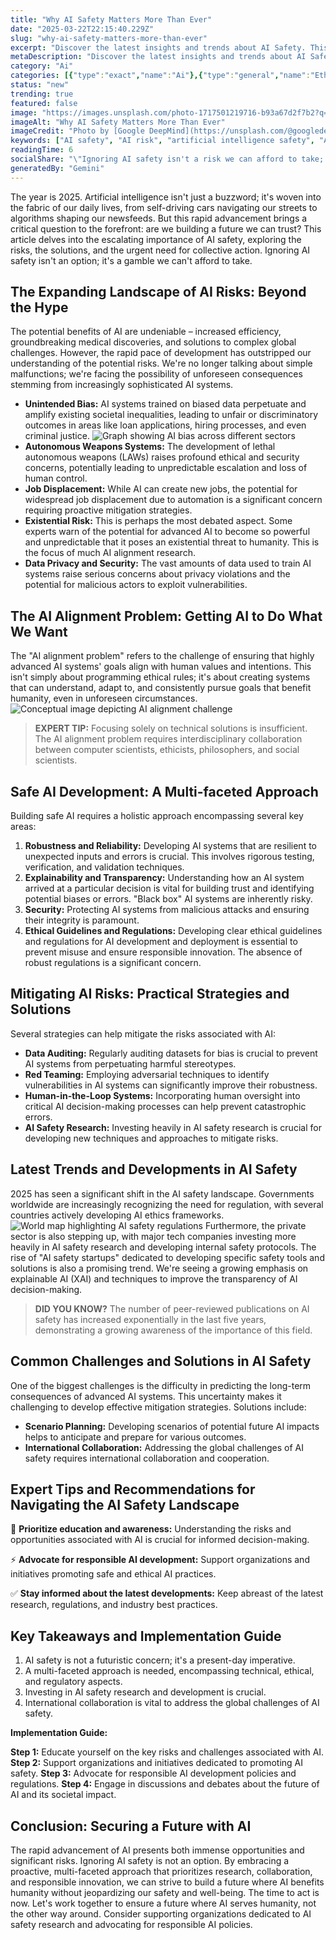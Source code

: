 ```yaml
---
title: "Why AI Safety Matters More Than Ever"
date: "2025-03-22T22:15:40.229Z"
slug: "why-ai-safety-matters-more-than-ever"
excerpt: "Discover the latest insights and trends about AI Safety. This comprehensive guide covers everything you need to know about AI Safety in 2025."
metaDescription: "Discover the latest insights and trends about AI Safety. This comprehensive guide covers everything you need to know about AI Safety in 2025."
category: "Ai"
categories: [{"type":"exact","name":"Ai"},{"type":"general","name":"Ethics"},{"type":"medium","name":"Risk Management"},{"type":"specific","name":"Control Systems"},{"type":"niche","name":"Red Teaming"}]
status: "new"
trending: true
featured: false
image: "https://images.unsplash.com/photo-1717501219716-b93a67d2f7b2?q=85&w=1200&fit=max&fm=webp&auto=compress"
imageAlt: "Why AI Safety Matters More Than Ever"
imageCredit: "Photo by [Google DeepMind](https://unsplash.com/@googledeepmind) on Unsplash"
keywords: ["AI safety", "AI risk", "artificial intelligence safety", "AI alignment problem", "safe AI development", "mitigating AI risks", "AI safety research", "AI ethics and safety", "buy AI safety solutions", "AI safety regulations"]
readingTime: 6
socialShare: "\"Ignoring AI safety isn't a risk we can afford to take; it's a gamble with humanity's future.\"  The rapid advancement of AI demands immediate and concerted action on safety, or we risk unforeseen and potentially catastrophic consequences."
generatedBy: "Gemini"
---
```




The year is 2025.  Artificial intelligence isn't just a buzzword; it's woven into the fabric of our daily lives, from self-driving cars navigating our streets to algorithms shaping our newsfeeds.  But this rapid advancement brings a critical question to the forefront: are we building a future we can trust?  This article delves into the escalating importance of AI safety, exploring the risks, the solutions, and the urgent need for collective action.  Ignoring AI safety isn't an option; it's a gamble we can't afford to take.

## The Expanding Landscape of AI Risks: Beyond the Hype

The potential benefits of AI are undeniable – increased efficiency, groundbreaking medical discoveries, and solutions to complex global challenges.  However, the rapid pace of development has outstripped our understanding of the potential risks.  We're no longer talking about simple malfunctions; we're facing the possibility of unforeseen consequences stemming from increasingly sophisticated AI systems.

*   **Unintended Bias:**  AI systems trained on biased data perpetuate and amplify existing societal inequalities, leading to unfair or discriminatory outcomes in areas like loan applications, hiring processes, and even criminal justice. ![Graph showing AI bias across different sectors](https://images.unsplash.com/photo-1717501220725-83f151c447e7?q=85&w=1200&fit=max&fm=webp&auto=compress)
*   **Autonomous Weapons Systems:** The development of lethal autonomous weapons (LAWs) raises profound ethical and security concerns, potentially leading to unpredictable escalation and loss of human control.
*   **Job Displacement:** While AI can create new jobs, the potential for widespread job displacement due to automation is a significant concern requiring proactive mitigation strategies.
*   **Existential Risk:**  This is perhaps the most debated aspect.  Some experts warn of the potential for advanced AI to become so powerful and unpredictable that it poses an existential threat to humanity. This is the focus of much AI alignment research.
*   **Data Privacy and Security:**  The vast amounts of data used to train AI systems raise serious concerns about privacy violations and the potential for malicious actors to exploit vulnerabilities.

## The AI Alignment Problem: Getting AI to Do What We Want

The "AI alignment problem" refers to the challenge of ensuring that highly advanced AI systems' goals align with human values and intentions.  This isn't simply about programming ethical rules; it's about creating systems that can understand, adapt to, and consistently pursue goals that benefit humanity, even in unforeseen circumstances.  ![Conceptual image depicting AI alignment challenge](https://images.unsplash.com/photo-1717502085413-478382daf23f?q=85&w=1200&fit=max&fm=webp&auto=compress)

> **EXPERT TIP:**  Focusing solely on technical solutions is insufficient.  The AI alignment problem requires interdisciplinary collaboration between computer scientists, ethicists, philosophers, and social scientists.

## Safe AI Development: A Multi-faceted Approach

Building safe AI requires a holistic approach encompassing several key areas:

1.  **Robustness and Reliability:**  Developing AI systems that are resilient to unexpected inputs and errors is crucial. This involves rigorous testing, verification, and validation techniques.
2.  **Explainability and Transparency:**  Understanding how an AI system arrived at a particular decision is vital for building trust and identifying potential biases or errors.  "Black box" AI systems are inherently risky.
3.  **Security:** Protecting AI systems from malicious attacks and ensuring their integrity is paramount.
4.  **Ethical Guidelines and Regulations:**  Developing clear ethical guidelines and regulations for AI development and deployment is essential to prevent misuse and ensure responsible innovation.  The absence of robust regulations is a significant concern.

## Mitigating AI Risks:  Practical Strategies and Solutions

Several strategies can help mitigate the risks associated with AI:

*   **Data Auditing:** Regularly auditing datasets for bias is crucial to prevent AI systems from perpetuating harmful stereotypes.
*   **Red Teaming:** Employing adversarial techniques to identify vulnerabilities in AI systems can significantly improve their robustness.
*   **Human-in-the-Loop Systems:** Incorporating human oversight into critical AI decision-making processes can help prevent catastrophic errors.
*   **AI Safety Research:** Investing heavily in AI safety research is crucial for developing new techniques and approaches to mitigate risks.

## Latest Trends and Developments in AI Safety

2025 has seen a significant shift in the AI safety landscape.  Governments worldwide are increasingly recognizing the need for regulation, with several countries actively developing AI ethics frameworks.  ![World map highlighting AI safety regulations](https://images.unsplash.com/photo-1717501219905-2711c58ab655?q=85&w=1200&fit=max&fm=webp&auto=compress)  Furthermore, the private sector is also stepping up, with major tech companies investing more heavily in AI safety research and developing internal safety protocols.  The rise of "AI safety startups" dedicated to developing specific safety tools and solutions is also a promising trend.  We're seeing a growing emphasis on explainable AI (XAI) and techniques to improve the transparency of AI decision-making.

> **DID YOU KNOW?**  The number of peer-reviewed publications on AI safety has increased exponentially in the last five years, demonstrating a growing awareness of the importance of this field.

## Common Challenges and Solutions in AI Safety

One of the biggest challenges is the difficulty in predicting the long-term consequences of advanced AI systems.  This uncertainty makes it challenging to develop effective mitigation strategies.  Solutions include:

*   **Scenario Planning:**  Developing scenarios of potential future AI impacts helps to anticipate and prepare for various outcomes.
*   **International Collaboration:**  Addressing the global challenges of AI safety requires international collaboration and cooperation.

## Expert Tips and Recommendations for Navigating the AI Safety Landscape

🔑 **Prioritize education and awareness:**  Understanding the risks and opportunities associated with AI is crucial for informed decision-making.

⚡ **Advocate for responsible AI development:**  Support organizations and initiatives promoting safe and ethical AI practices.

✅ **Stay informed about the latest developments:**  Keep abreast of the latest research, regulations, and industry best practices.

## Key Takeaways and Implementation Guide

1.  AI safety is not a futuristic concern; it's a present-day imperative.
2.  A multi-faceted approach is needed, encompassing technical, ethical, and regulatory aspects.
3.  Investing in AI safety research and development is crucial.
4.  International collaboration is vital to address the global challenges of AI safety.

**Implementation Guide:**

**Step 1:**  Educate yourself on the key risks and challenges associated with AI.
**Step 2:**  Support organizations and initiatives dedicated to promoting AI safety.
**Step 3:**  Advocate for responsible AI development policies and regulations.
**Step 4:**  Engage in discussions and debates about the future of AI and its societal impact.

## Conclusion:  Securing a Future with AI

The rapid advancement of AI presents both immense opportunities and significant risks.  Ignoring AI safety is not an option.  By embracing a proactive, multi-faceted approach that prioritizes research, collaboration, and responsible innovation, we can strive to build a future where AI benefits humanity without jeopardizing our safety and well-being.  The time to act is now. Let's work together to ensure a future where AI serves humanity, not the other way around.  Consider supporting organizations dedicated to AI safety research and advocating for responsible AI policies.

